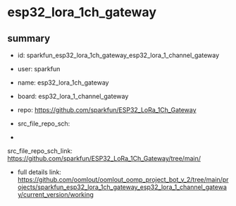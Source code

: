# esp32_lora_1ch_gateway
 
## summary 
* id: sparkfun_esp32_lora_1ch_gateway_esp32_lora_1_channel_gateway
* user: sparkfun
* name: esp32_lora_1ch_gateway
* board: esp32_lora_1_channel_gateway
* repo: https://github.com/sparkfun/ESP32_LoRa_1Ch_Gateway



* src_file_repo_sch: 
*
 src_file_repo_sch_link: https://github.com/sparkfun/ESP32_LoRa_1Ch_Gateway/tree/main/
* full details link: https://github.com/oomlout/oomlout_oomp_project_bot_v_2/tree/main/projects/sparkfun_esp32_lora_1ch_gateway_esp32_lora_1_channel_gateway/current_version/working  






